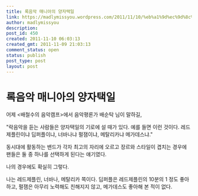 ```yaml
---
title: 록음악 매니아의 양자택일
link: https://madlymissyou.wordpress.com/2011/11/10/%eb%a1%9d%ec%9d%8c%ec%95%85-%eb%a7%a4%eb%8b%88%ec%95%84%ec%9d%98-%ec%96%91%ec%9e%90%ed%83%9d%ec%9d%bc/
author: madlymissyou
description: 
post_id: 450
created: 2011-11-10 06:03:13
created_gmt: 2011-11-09 21:03:13
comment_status: open
status: publish
post_type: post
layout: post
---
```


# 록음악 매니아의 양자택일

어제 <배철수의 음악캠프>에서 음악평론가 배순탁 님이 말하길,

"락음악을 듣는 사람들은 양자택일의 기로에 설 때가 있다. 예를 들면 이런 것이다. 레드제플린이냐 딥퍼플이냐, 너바나냐 펄잼이냐, 메탈리카냐 메가데스냐."

동시대에 활동하는 밴드가 각자 최고의 자리에 오르고 장르와 스타일이 겹치는 경우에 팬들은 둘 중 하나를 선택하게 된다는 얘기였다.

나의 경우에도 확실히 그렇다.

나는 레드제플린, 너바나, 메탈리카 쪽이다. 딥퍼플은 레드제플린의 10분의 1 정도 좋아하고, 펄잼은 아무리 노력해도 친해지지 않고, 메가데스도 좋아해 본 적이 없다.